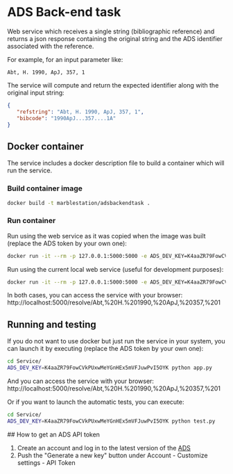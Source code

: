 # ADS Back-end task

Web service which receives a single string (bibliographic reference) and returns a json response containing the original string and the ADS identifier associated with the reference.

For example, for an input parameter like:

```
Abt, H. 1990, ApJ, 357, 1
```

The service will compute and return the expected identifier along with the original input string:


```json
{
   "refstring": "Abt, H. 1990, ApJ, 357, 1",
   "bibcode": "1990ApJ...357....1A"
}
```


## Docker container

The service includes a docker description file to build a container which will run the service.

### Build container image

```bash
docker build -t marblestation/adsbackendtask .
```

### Run container

Run using the web service as it was copied when the image was built (replace the ADS token by your own one):

```bash
docker run -it --rm -p 127.0.0.1:5000:5000 -e ADS_DEV_KEY=K4aaZR79FowCVkPUxwMeYGnHEx5mVFJuwPvI5OYK marblestation/adsbackendtask
```

Run using the current local web service (useful for development purposes):

```bash
docker run -it --rm -p 127.0.0.1:5000:5000 -e ADS_DEV_KEY=K4aaZR79FowCVkPUxwMeYGnHEx5mVFJuwPvI5OYK -v ${PWD}/Service:/app marblestation/adsbackendtask
```

In both cases, you can access the service with your browser: http://localhost:5000/resolve/Abt,%20H.%201990,%20ApJ,%20357,%201


## Running and testing

If you do not want to use docker but just run the service in your system, you can launch it by executing (replace the ADS token by your own one):

```bash
cd Service/
ADS_DEV_KEY=K4aaZR79FowCVkPUxwMeYGnHEx5mVFJuwPvI5OYK python app.py
```

And you can access the service with your browser: http://localhost:5000/resolve/Abt,%20H.%201990,%20ApJ,%20357,%201

Or if you want to launch the automatic tests, you can execute:

```bash
cd Service/
ADS_DEV_KEY=K4aaZR79FowCVkPUxwMeYGnHEx5mVFJuwPvI5OYK python test.py
```

## How to get an ADS API token

1. Create an account and log in to the latest version of the [ADS](https://ui.adsabs.harvard.edu/)
2. Push the "Generate a new key" button under Account - Customize settings - API Token

